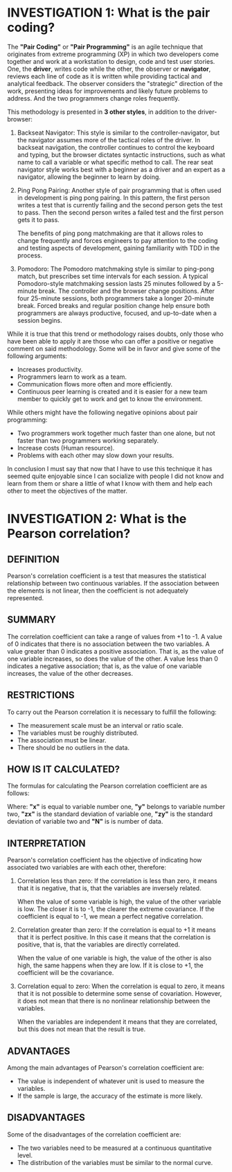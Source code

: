 # INVESTIGATION 1: What is the pair coding?

The __"Pair Coding"__ or __"Pair Programming"__ is an agile technique that originates from extreme programming (XP) in which two developers come together and work at a workstation to design, code and test user stories. One, the __driver__, writes code while the other, the observer or __navigator__, reviews each line of code as it is written while providing tactical and analytical feedback. The observer considers the "strategic" direction of the work, presenting ideas for improvements and likely future problems to address. And the two programmers change roles frequently.

This methodology is presented in __3 other styles__, in addition to the driver-browser:

1. Backseat Navigator: This style is similar to the controller-navigator, but the navigator assumes more of the tactical roles of the driver. In backseat navigation, the controller continues to control the keyboard and typing, but the browser dictates syntactic instructions, such as what name to call a variable or what specific method to call. The rear seat navigator style works best with a beginner as a driver and an expert as a navigator, allowing the beginner to learn by doing.

2. Ping Pong Pairing: Another style of pair programming that is often used in development is ping pong pairing. In this pattern, the first person writes a test that is currently failing and the second person gets the test to pass. Then the second person writes a failed test and the first person gets it to pass.

    The benefits of ping pong matchmaking are that it allows roles to change frequently and forces engineers to pay attention to the coding and testing aspects of development, gaining familiarity with TDD in the process.

3. Pomodoro: The Pomodoro matchmaking style is similar to ping-pong match, but prescribes set time intervals for each session. A typical Pomodoro-style matchmaking session lasts 25 minutes followed by a 5-minute break. The controller and the browser change positions. After four 25-minute sessions, both programmers take a longer 20-minute break. Forced breaks and regular position change help ensure both programmers are always productive, focused, and up-to-date when a session begins.

While it is true that this trend or methodology raises doubts, only those who have been able to apply it are those who can offer a positive or negative comment on said methodology.
Some will be in favor and give some of the following arguments:
- Increases productivity.
- Programmers learn to work as a team.
- Communication flows more often and more efficiently.
- Continuous peer learning is created and it is easier for a new team member to quickly get to work and get to know the environment.

While others might have the following negative opinions about pair programming:
- Two programmers work together much faster than one alone, but not faster than two programmers working separately.
- Increase costs (Human resource).
- Problems with each other may slow down your results.

In conclusion I must say that now that I have to use this technique it has seemed quite enjoyable since I can socialize with people I did not know and learn from them or share a little of what I know with them and help each other to meet the objectives of the matter.

# INVESTIGATION 2: What is the Pearson correlation?

## DEFINITION

Pearson's correlation coefficient is a test that measures the statistical relationship between two continuous variables. If the association between the elements is not linear, then the coefficient is not adequately represented.

## SUMMARY

The correlation coefficient can take a range of values from +1 to -1. A value of 0 indicates that there is no association between the two variables. A value greater than 0 indicates a positive association. That is, as the value of one variable increases, so does the value of the other. A value less than 0 indicates a negative association; that is, as the value of one variable increases, the value of the other decreases.

## RESTRICTIONS

To carry out the Pearson correlation it is necessary to fulfill the following:

- The measurement scale must be an interval or ratio scale.
- The variables must be roughly distributed.
- The association must be linear.
- There should be no outliers in the data.

## HOW IS IT CALCULATED?

The formulas for calculating the Pearson correlation coefficient are as follows:

Where: __"x"__ is equal to variable number one, __"y"__ belongs to variable number two, __"zx"__ is the standard deviation of variable one, __"zy"__ is the standard deviation of variable two and __"N"__ is is number of data.

## INTERPRETATION

Pearson's correlation coefficient has the objective of indicating how associated two variables are with each other, therefore:

1. Correlation less than zero: If the correlation is less than zero, it means that it is negative, that is, that the variables are inversely related.

    When the value of some variable is high, the value of the other variable is low. The closer it is to -1, the clearer the extreme covariance. If the coefficient is equal to -1, we mean a perfect negative correlation.

2. Correlation greater than zero: If the correlation is equal to +1 it means that it is perfect positive. In this case it means that the correlation is positive, that is, that the variables are directly correlated.

    When the value of one variable is high, the value of the other is also high, the same happens when they are low. If it is close to +1, the coefficient will be the covariance.

3. Correlation equal to zero: When the correlation is equal to zero, it means that it is not possible to determine some sense of covariation. However, it does not mean that there is no nonlinear relationship between the variables.

    When the variables are independent it means that they are correlated, but this does not mean that the result is true.

## ADVANTAGES

Among the main advantages of Pearson's correlation coefficient are:

- The value is independent of whatever unit is used to measure the variables.
- If the sample is large, the accuracy of the estimate is more likely.

## DISADVANTAGES

Some of the disadvantages of the correlation coefficient are:

- The two variables need to be measured at a continuous quantitative level.
- The distribution of the variables must be similar to the normal curve.